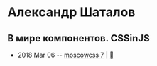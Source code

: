 # Александр Шаталов

## В мире компонентов. СSSinJS
- 2018 Mar 06 -- [moscowcss 7](https://www.facebook.com/afishamansarda/videos/1901332616557448/)  | [:notebook:](https://vk.com/doc4174564_461141847)  
